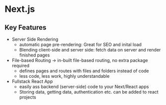 # Next.js

## Key Features
- Server Side Rendering
  - automatic page pre-rendering: Great for SEO and inital load
  - Blending client-side and server side: fetch data on server and render finished pages
- File-based Routing -> in-built file-based routing, no extra package required
  - defines pages and routes with files and folders instead of code
  - less code, less work, highly understandable
- Fullstack React App
  - easily ass backend (server-side) code to your Next/React apps
  - Storing data, getting data, authentication etc. can be added to react projects